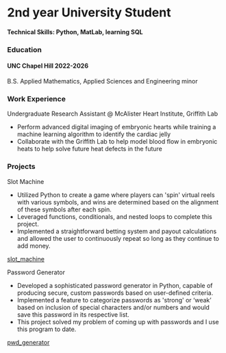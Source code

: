 # 2nd year University Student
#### Technical Skills: Python, MatLab, learning SQL

### Education
#### UNC Chapel Hill 2022-2026
B.S. Applied Mathematics, Applied Sciences and Engineering minor

### Work Experience
Undergraduate Research Assistant @ McAlister Heart Institute, Griffith Lab
* Perform advanced digital imaging of embryonic hearts while training a machine learning algorithm to identify the cardiac jelly
* Collaborate with the Griffith Lab to help model blood flow in embryonic heats to help solve future heat defects in the future

### Projects
Slot Machine
* Utilized Python to create a game where players can 'spin' virtual reels with various symbols, and wins are determined based on the alignment of these symbols after each spin. 
*	Leveraged functions, conditionals, and nested loops to complete this project. 
*	Implemented a straightforward betting system and payout calculations and allowed the user to continuously repeat so long as they continue to add money. 

[slot_machine](https://github.com/zmabouel/zmabouel.github.io/blob/main/Slot%20Machine.py)

Password Generator

*	Developed a sophisticated password generator in Python, capable of producing secure, custom passwords based on user-defined criteria. 
*	Implemented a feature to categorize passwords as 'strong' or ‘weak’ based on inclusion of special characters and/or numbers and would save this password in its respective list. 
*	This project solved my problem of coming up with passwords and I use this program to date. 

[pwd_generator](https://github.com/zmabouel/zmabouel.github.io/blob/main/pwd%20generator.py)
